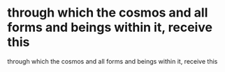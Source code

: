 # through which the cosmos and all forms and beings within it, receive this

through which the cosmos and all forms and beings within it, receive this